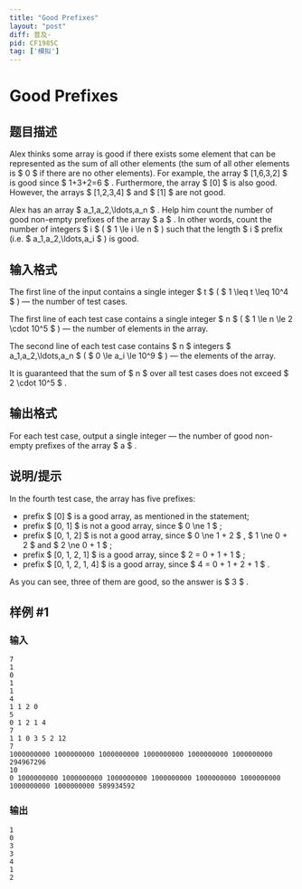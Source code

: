 ```yaml
---
title: "Good Prefixes"
layout: "post"
diff: 普及-
pid: CF1985C
tag: ['模拟']
---
```


# Good Prefixes

## 题目描述

Alex thinks some array is good if there exists some element that can be represented as the sum of all other elements (the sum of all other elements is $ 0 $ if there are no other elements). For example, the array $ [1,6,3,2] $ is good since $ 1+3+2=6 $ . Furthermore, the array $ [0] $ is also good. However, the arrays $ [1,2,3,4] $ and $ [1] $ are not good.

Alex has an array $ a_1,a_2,\ldots,a_n $ . Help him count the number of good non-empty prefixes of the array $ a $ . In other words, count the number of integers $ i $ ( $ 1 \le i \le n $ ) such that the length $ i $ prefix (i.e. $ a_1,a_2,\ldots,a_i $ ) is good.

## 输入格式

The first line of the input contains a single integer $ t $ ( $ 1 \leq t \leq 10^4 $ ) — the number of test cases.

The first line of each test case contains a single integer $ n $ ( $ 1 \le n \le 2 \cdot 10^5 $ ) — the number of elements in the array.

The second line of each test case contains $ n $ integers $ a_1,a_2,\ldots,a_n $ ( $ 0 \le a_i \le 10^9 $ ) — the elements of the array.

It is guaranteed that the sum of $ n $ over all test cases does not exceed $ 2 \cdot 10^5 $ .

## 输出格式

For each test case, output a single integer — the number of good non-empty prefixes of the array $ a $ .

## 说明/提示

In the fourth test case, the array has five prefixes:

- prefix $ [0] $ is a good array, as mentioned in the statement;
- prefix $ [0, 1] $ is not a good array, since $ 0 \ne 1 $ ;
- prefix $ [0, 1, 2] $ is not a good array, since $ 0 \ne 1 + 2 $ , $ 1 \ne 0 + 2 $ and $ 2 \ne 0 + 1 $ ;
- prefix $ [0, 1, 2, 1] $ is a good array, since $ 2 = 0 + 1 + 1 $ ;
- prefix $ [0, 1, 2, 1, 4] $ is a good array, since $ 4 = 0 + 1 + 2 + 1 $ .

As you can see, three of them are good, so the answer is $ 3 $ .

## 样例 #1

### 输入

```
7
1
0
1
1
4
1 1 2 0
5
0 1 2 1 4
7
1 1 0 3 5 2 12
7
1000000000 1000000000 1000000000 1000000000 1000000000 1000000000 294967296
10
0 1000000000 1000000000 1000000000 1000000000 1000000000 1000000000 1000000000 1000000000 589934592
```

### 输出

```
1
0
3
3
4
1
2
```

